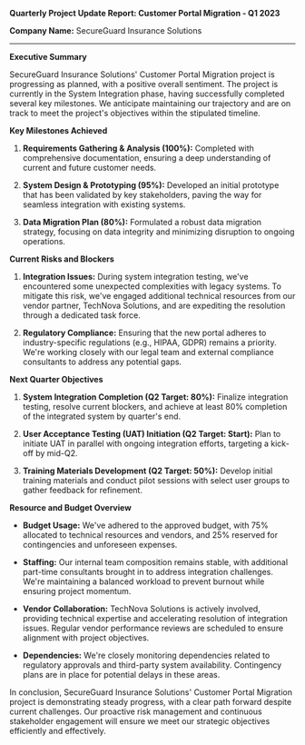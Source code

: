 **Quarterly Project Update Report: Customer Portal Migration - Q1 2023**

**Company Name:** SecureGuard Insurance Solutions

---

**Executive Summary**

SecureGuard Insurance Solutions' Customer Portal Migration project is progressing as planned, with a positive overall sentiment. The project is currently in the System Integration phase, having successfully completed several key milestones. We anticipate maintaining our trajectory and are on track to meet the project's objectives within the stipulated timeline.

**Key Milestones Achieved**

1. **Requirements Gathering & Analysis (100%):** Completed with comprehensive documentation, ensuring a deep understanding of current and future customer needs.
   
2. **System Design & Prototyping (95%):** Developed an initial prototype that has been validated by key stakeholders, paving the way for seamless integration with existing systems.
   
3. **Data Migration Plan (80%):** Formulated a robust data migration strategy, focusing on data integrity and minimizing disruption to ongoing operations.

**Current Risks and Blockers**

1. **Integration Issues:** During system integration testing, we've encountered some unexpected complexities with legacy systems. To mitigate this risk, we've engaged additional technical resources from our vendor partner, TechNova Solutions, and are expediting the resolution through a dedicated task force.

2. **Regulatory Compliance:** Ensuring that the new portal adheres to industry-specific regulations (e.g., HIPAA, GDPR) remains a priority. We're working closely with our legal team and external compliance consultants to address any potential gaps.

**Next Quarter Objectives**

1. **System Integration Completion (Q2 Target: 80%):** Finalize integration testing, resolve current blockers, and achieve at least 80% completion of the integrated system by quarter's end.
   
2. **User Acceptance Testing (UAT) Initiation (Q2 Target: Start):** Plan to initiate UAT in parallel with ongoing integration efforts, targeting a kick-off by mid-Q2.
   
3. **Training Materials Development (Q2 Target: 50%):** Develop initial training materials and conduct pilot sessions with select user groups to gather feedback for refinement.

**Resource and Budget Overview**

- **Budget Usage:** We've adhered to the approved budget, with 75% allocated to technical resources and vendors, and 25% reserved for contingencies and unforeseen expenses.

- **Staffing:** Our internal team composition remains stable, with additional part-time consultants brought in to address integration challenges. We're maintaining a balanced workload to prevent burnout while ensuring project momentum.

- **Vendor Collaboration:** TechNova Solutions is actively involved, providing technical expertise and accelerating resolution of integration issues. Regular vendor performance reviews are scheduled to ensure alignment with project objectives.

- **Dependencies:** We're closely monitoring dependencies related to regulatory approvals and third-party system availability. Contingency plans are in place for potential delays in these areas.

In conclusion, SecureGuard Insurance Solutions' Customer Portal Migration project is demonstrating steady progress, with a clear path forward despite current challenges. Our proactive risk management and continuous stakeholder engagement will ensure we meet our strategic objectives efficiently and effectively.